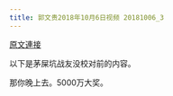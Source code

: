 ```yaml
---
title: 郭文贵2018年10月6日视频 20181006_3
---
```


[原文連接](https://gnews.org/ThreadView/53478327)

以下是茅屎坑战友没校对前的内容。

  那你晚上去。5000万大奖。
